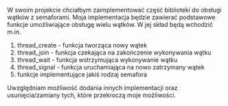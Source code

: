 W swoim projekcie chciałbym zaimplementować część biblioteki do obsługi wątków z semaforami. Moja implementacja będzie zawierać podstawowe funkcje umożliwiające
obsługę wielu wątków. W jej skład będą wchodzić m.in.

1) thread_create - funkcja tworząca nowy wątek
2) thread_join - funkcja czekająca na zakończenie wykonywania wątku
3) thread_wait - funkcja wstrzymująca wykonywanie wątku
4) thread_signal - funkcja uruchamiająca na nowo zatrzymany wątek
5) funkcje implementujące jakiś rodzaj semafora

Uwzględniam możliwość dodania innych implementacji oraz usunięcia/zamiany tych, które przekroczą moje możliwości.
